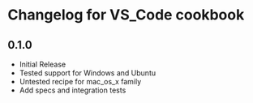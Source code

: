 # Changelog for VS_Code cookbook

## 0.1.0
* Initial Release
* Tested support for Windows and Ubuntu
* Untested recipe for mac_os_x family
* Add specs and integration tests
